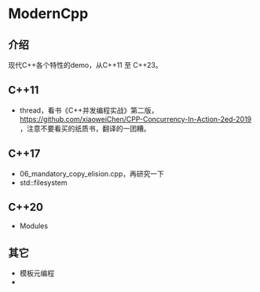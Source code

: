 # ModernCpp

## 介绍

现代C++各个特性的demo，从C++11 至 C++23。

## C++11

- thread，看书《C++并发编程实战》第二版， <https://github.com/xiaoweiChen/CPP-Concurrency-In-Action-2ed-2019> ，注意不要看买的纸质书，翻译的一团糟。

## C++17

- 06_mandatory_copy_elision.cpp，再研究一下
- std::filesystem

## C++20

- Modules

## 其它

- 模板元编程
-
